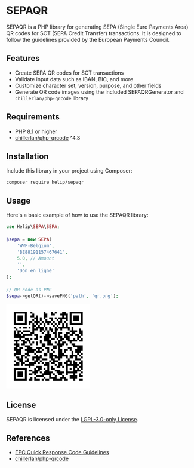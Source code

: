 SEPAQR
======

SEPAQR is a PHP library for generating SEPA (Single Euro Payments Area) QR codes for SCT (SEPA Credit Transfer) transactions. It is designed to follow the guidelines provided by the European Payments Council.

Features
--------
*   Create SEPA QR codes for SCT transactions
*   Validate input data such as IBAN, BIC, and more
*   Customize character set, version, purpose, and other fields
*   Generate QR code images using the included SEPAQRGenerator and `chillerlan/php-qrcode` library

Requirements
------------
*   PHP 8.1 or higher
*   [chillerlan/php-qrcode](https://github.com/chillerlan/php-qrcode) ^4.3

Installation
------------
Include this library in your project using Composer:

```bashCopy
composer require helip/sepaqr
```

Usage
-----
Here's a basic example of how to use the SEPAQR library:

```php
use Helip\SEPA\SEPA; 

$sepa = new SEPA(
    'WWF-Belgium',     
    'BE88191157467641',     
    5.0, // Amount     
    '',
    'Don en ligne'
);

// QR code as PNG
$sepa->getQR()->savePNG('path', 'qr.png');
```
![Generated QR code from example](examples/qr.png)

License
-------
SEPAQR is licensed under the [LGPL-3.0-only License](https://spdx.org/licenses/LGPL-3.0-only.html).

References
----------
*   [EPC Quick Response Code Guidelines](https://www.europeanpaymentscouncil.eu/sites/default/files/kb/file/2018-05/EPC069-12%20v2.1%20Quick%20Response%20Code%20-%20Guidelines%20to%20Enable%20the%20Data%20Capture%20for%20the%20Initiation%20of%20a%20SCT.pdf)
*   [chillerlan/php-qrcode](https://github.com/chillerlan/php-qrcode)